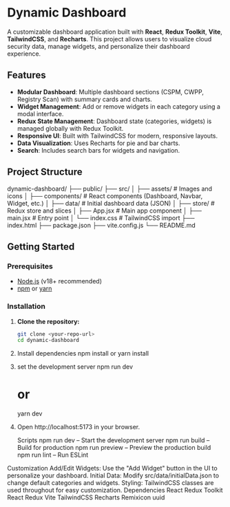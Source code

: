 # Dynamic Dashboard

A customizable dashboard application built with **React**, **Redux Toolkit**, **Vite**, **TailwindCSS**, and **Recharts**. This project allows users to visualize cloud security data, manage widgets, and personalize their dashboard experience.

## Features

- **Modular Dashboard**: Multiple dashboard sections (CSPM, CWPP, Registry Scan) with summary cards and charts.
- **Widget Management**: Add or remove widgets in each category using a modal interface.
- **Redux State Management**: Dashboard state (categories, widgets) is managed globally with Redux Toolkit.
- **Responsive UI**: Built with TailwindCSS for modern, responsive layouts.
- **Data Visualization**: Uses Recharts for pie and bar charts.
- **Search**: Includes search bars for widgets and navigation.

## Project Structure
dynamic-dashboard/ ├── public/ ├── src/ │ ├── assets/ # Images and icons │ ├── components/ # React components (Dashboard, Navbar, Widget, etc.) │ ├── data/ # Initial dashboard data (JSON) │ ├── store/ # Redux store and slices │ ├── App.jsx # Main app component │ ├── main.jsx # Entry point │ └── index.css # TailwindCSS import ├── index.html ├── package.json ├── vite.config.js └── README.md


## Getting Started

### Prerequisites

- [Node.js](https://nodejs.org/) (v18+ recommended)
- [npm](https://www.npmjs.com/) or [yarn](https://yarnpkg.com/)

### Installation

1. **Clone the repository:**
   ```sh
   git clone <your-repo-url>
   cd dynamic-dashboard

2. Install dependencies
   npm install
   or
   yarn install

3. set the development server
   npm run dev
   # or
   yarn dev

4. Open http://localhost:5173 in your browser.

   Scripts
npm run dev – Start the development server
npm run build – Build for production
npm run preview – Preview the production build
npm run lint – Run ESLint

  Customization
Add/Edit Widgets: Use the "Add Widget" button in the UI to personalize your dashboard.
Initial Data: Modify src/data/initialData.json to change default categories and widgets.
Styling: TailwindCSS classes are used throughout for easy customization.
Dependencies
React
Redux Toolkit
React Redux
Vite
TailwindCSS
Recharts
Remixicon
uuid
